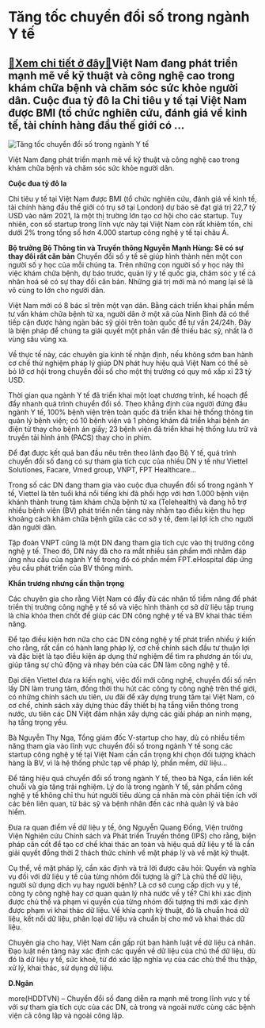 Tăng tốc chuyển đổi số trong ngành Y tế
=======================================

[:gift:Xem chi tiết ở đây:gift:](https://hddtvn.com/tang-toc-chuyen-doi-so-trong-nganh-y-te/)Việt Nam đang phát triển mạnh mẽ về kỹ thuật và công nghệ cao trong khám chữa bệnh và chăm sóc sức khỏe người dân. Cuộc đua tỷ đô la Chi tiêu y tế tại Việt Nam được BMI (tổ chức nghiên cứu, đánh giá về kinh tế, tài chính hàng đầu thế giới có …
---------------------------------------------------------------------------------------------------------------------------------------------------------------------------------------------------------------------------------------------------





![Tăng tốc chuyển đổi số trong ngành Y tế](https://hddtvn.com/wp-content/uploads/2021/01/3440_12-_4604_chuyen_doi_so_y_te.jpg "Tăng tốc chuyển đổi số trong ngành Y tế")


Việt Nam đang phát triển mạnh mẽ về kỹ thuật và công nghệ cao trong khám chữa bệnh và chăm sóc sức khỏe người dân.



**Cuộc đua tỷ đô la**


Chi tiêu y tế tại Việt Nam được BMI (tổ chức nghiên cứu, đánh giá về kinh tế, tài chính hàng đầu thế giới có trụ sở tại London) dự báo sẽ đạt giá trị 22,7 tỷ USD vào năm 2021, là một thị trường lớn tạo cơ hội cho các startup. Tuy nhiên, con số startup trong lĩnh vực này tại Việt Nam còn rất khiêm tốn, chỉ dưới 2% trong tổng số hơn 4.000 startup công nghệ y tế tại châu Á.





**Bộ trưởng Bộ Thông tin và Truyền thông Nguyễn Mạnh Hùng: Sẽ có sự thay đổi rất căn bản** 
Chuyển đổi số y tế sẽ giúp hình thành nên một con người số y học của mỗi chúng ta. Trên những con người số y học này thì việc khám chữa bệnh, dự báo trước, quản lý y tế quốc gia, chăm sóc y tế cá nhân hoá sẽ có sự thay đổi căn bản. Những giá trị mới mà nó mang lại sẽ là vô cùng to lớn cho người dân.


Việt Nam mới có 8 bác sĩ trên một vạn dân. Bằng cách triển khai phần mềm tư vấn khám chữa bệnh từ xa, người dân ở một xã của Ninh Bình đã có thể tiếp cận được hàng ngàn bác sỹ giỏi trên toàn quốc để tư vấn 24/24h. Đây là biện pháp để chúng ta giải quyết một phần vấn đề thiếu bác sỹ, nhất là ở vùng sâu vùng xa.






Về thực tế này, các chuyên gia kinh tế nhận định, nếu không sớm ban hành cơ chế thử nghiệm pháp lý giúp DN phát huy hiệu quả Việt Nam có thể sẽ bỏ lỡ cơ hội trong chuyển đổi số cho một thị trường có quy mô xấp xỉ 23 tỷ USD.


Thời gian qua ngành Y tế đã triển khai một loạt chương trình, kế hoạch để đẩy nhanh quá trình chuyển đổi số. Theo khẳng định của người đứng đầu ngành Y tế, 100% bệnh viện trên toàn quốc đã triển khai hệ thống thông tin quản lý bệnh viện; có 10 bệnh viện và 1 phòng khám đã triển khai bệnh án điện tử thay cho bệnh án giấy; 23 bệnh viện đã triển khai hệ thống lưu trữ và truyền tải hình ảnh (PACS) thay cho in phim.


Để đạt được kết quả ban đầu nêu trên theo lãnh đạo Bộ Y tế, quá trình chuyển đổi số đang có sự tham gia tích cực của nhiều DN y tế như Viettel Solutiones, Facare, Vmed group, VNPT, FPT Healthcare…


Trong số các DN đang tham gia vào cuộc đua chuyển đổi số trong ngành Y tế, Viettel là tên tuổi khá nổi tiếng khi đã phối hợp với hơn 1.000 bệnh viện khánh thành trung tâm khám chữa bệnh từ xa (Telehealth) và đang hỗ trợ nhiều bệnh viện (BV) phát triển nền tảng này nhằm tạo điều kiện thu hẹp khoảng cách khám chữa bệnh giữa các cơ sở y tế, đem lại lợi ích cho người dân người dân.


Tập đoàn VNPT cũng là một DN đang tham gia tích cực vào thị trường công nghệ y tế. Theo đó, DN này đã cho ra mắt nhiều sản phẩm mới nhằm đáp ứng nhu cầu của ngành Y tế trong đó có phần mềm FPT.eHospital đáp ứng yêu cầu phát triển của BV thông minh.


**Khẩn trương nhưng cần thận trọng**


Các chuyên gia cho rằng Việt Nam có đầy đủ các nhân tố tiềm năng để phát triển thị trường công nghệ y tế số và việc hình thành cơ sở dữ liệu tập trung là chìa khóa then chốt để giúp các DN công nghệ y tế và BV khai thác tiềm năng.


Để tạo điều kiện hơn nữa cho các DN công nghệ y tế phát triển nhiều ý kiến cho rằng, rất cần có hành lang pháp lý, cơ chế chính sách đầu tư thuận lợi và đặc biệt là tạo điều kiện áp dụng thử nghiệm để tìm ra phương án tối ưu, giúp tăng sự chủ động và nhạy bén của các DN làm công nghệ y tế.


Đại diện Viettel đưa ra kiến nghị, việc đổi mới công nghệ, chuyển đổi số nên lấy DN làm trung tâm, đồng thời thu hút các công ty công nghệ trên thế giới, có những chính sách ưu tiên, ưu đãi để xây dựng trung tâm tại Việt Nam, có cơ chế, chính sách xây dựng thúc đẩy thiết bị hạ tầng viễn thông trong nước, ưu tiên các DN Việt đảm nhận xây dựng các giải pháp an ninh mạng, hạ tầng trọng yếu.


Bà Nguyễn Thy Nga, Tổng giám đốc V-startup cho hay, dù có nhiều tiềm năng tham gia vào lĩnh vực chuyển đổi số trong ngành Y tế song các startup công nghệ y tế tại Việt Nam cần cẩn trọng khi chọn đối tượng khách hàng là BV, vì là hệ thống phức tạp về pháp lý, phần mềm, dữ liệu…


Để tăng hiệu quả chuyển đổi số trong ngành Y tế, theo bà Nga, cần liên kết chuỗi và gia tăng trải nghiệm. Lý do là trong ngành Y tế, sản phẩm công nghệ y tế không chỉ thu hút người tiêu dùng cá nhân mà còn phải tiện ích với các bên liên quan, từ bác sỹ và bệnh nhân đến các nhà quản lý và bảo hiểm.


Đưa ra quan điểm về dữ liệu y tế, ông Nguyễn Quang Đồng, Viện trưởng Viện Nghiên cứu Chính sách và Phát triển Truyền thông (IPS) cho rằng, biện pháp căn cốt để tạo cơ chế khai thác an toàn và hiệu quả dữ liệu y tế là cần giải quyết đồng thời 2 thách thức chính về mặt pháp lý và về mặt kỹ thuật.


Cụ thể, về mặt pháp lý, cần xác định và trả lời được câu hỏi: Quyền và nghĩa vụ đối với dữ liệu y tế của từng nhóm đối tượng là gì? Là chủ thể dữ liệu, người sử dụng dịch vụ hay người bệnh? Là cơ sở cung cấp dịch vụ y tế, công ty công nghệ hay cơ quan quản lý nhà nước về y tế? Chỉ khi xác định được chủ thể và phạm vi quyền của từng nhóm đối tượng thì mới xác định được phạm vi khai thác dữ liệu. Về khía cạnh kỹ thuật, đó là chuẩn hoá dữ liệu, kết nối dữ liệu, phân loại dữ liệu và chuẩn bị cho mở và khai thác dữ liệu.


Chuyên gia cho hay, Việt Nam cần gấp rút ban hành luật về dữ liệu cá nhân. Đạo luật nền tảng này xác định các quyền về dữ liệu của chủ thể dữ liệu, dù đó là dữ liệu y tế, sức khoẻ, từ đó xác lập nghĩa vụ của các chủ thể thu thập, xử lý, khai thác, sử dụng dữ liệu.




**D.Ngân**



more(HDDTVN) – Chuyển đổi số đang diễn ra mạnh mẽ trong lĩnh vực y tế với sự tham gia tích cực của các DN, cả trong và ngoài nước cùng các bệnh viện cả công lập và ngoài công lập.

